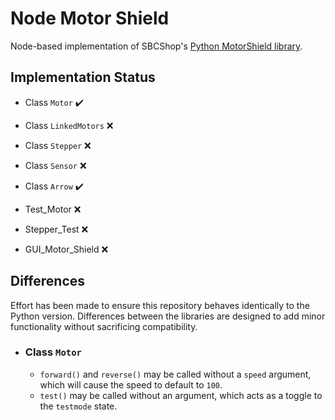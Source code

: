 # Node Motor Shield

Node-based implementation of SBCShop's [Python MotorShield library](https://github.com/sbcshop/MotorShield).

## Implementation Status

  - Class `Motor` :heavy_check_mark:
  - Class `LinkedMotors` :x:
  - Class `Stepper` :x:
  - Class `Sensor` :x:
  - Class `Arrow` :heavy_check_mark:

  - Test_Motor :x:
  - Stepper_Test :x:

  - GUI_Motor_Shield :x:

## Differences

Effort has been made to ensure this repository behaves identically to the Python version. 
Differences between the libraries are designed to add minor functionality without sacrificing compatibility.

  - ### Class `Motor`
    - `forward()` and `reverse()` may be called without a `speed` argument, which will cause the speed to default to `100`.
    - `test()` may be called without an argument, which acts as a toggle to the `testmode` state.